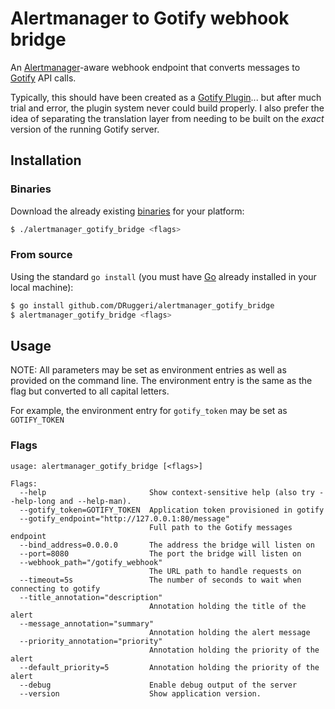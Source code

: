 # Alertmanager to Gotify webhook bridge

An [Alertmanager](https://prometheus.io/docs/alerting/latest/alertmanager/)-aware webhook endpoint that converts messages to [Gotify](https://gotify.net/) API calls.

Typically, this should have been created as a [Gotify Plugin](https://gotify.net/docs/plugin)... but after much trial and error, the plugin system never could build properly. I also prefer the idea of separating the translation layer from needing to be built on the *exact* version of the running Gotify server.

## Installation

### Binaries

Download the already existing [binaries](https://github.com/DRuggeri/alertmanager_gotify_bridge/releases) for your platform:

```bash
$ ./alertmanager_gotify_bridge <flags>
```

### From source

Using the standard `go install` (you must have [Go](https://golang.org/) already installed in your local machine):

```bash
$ go install github.com/DRuggeri/alertmanager_gotify_bridge
$ alertmanager_gotify_bridge <flags>
```

## Usage
NOTE: All parameters may be set as environment entries as well as provided on the command line. The environment entry is the same as the flag but converted to all capital letters.

For example, the environment entry for `gotify_token` may be set as `GOTIFY_TOKEN`

### Flags

```
usage: alertmanager_gotify_bridge [<flags>]

Flags:
  --help                       Show context-sensitive help (also try --help-long and --help-man).
  --gotify_token=GOTIFY_TOKEN  Application token provisioned in gotify
  --gotify_endpoint="http://127.0.0.1:80/message"
                               Full path to the Gotify messages endpoint
  --bind_address=0.0.0.0       The address the bridge will listen on
  --port=8080                  The port the bridge will listen on
  --webhook_path="/gotify_webhook"
                               The URL path to handle requests on
  --timeout=5s                 The number of seconds to wait when connecting to gotify
  --title_annotation="description"
                               Annotation holding the title of the alert
  --message_annotation="summary"
                               Annotation holding the alert message
  --priority_annotation="priority"
                               Annotation holding the priority of the alert
  --default_priority=5         Annotation holding the priority of the alert
  --debug                      Enable debug output of the server
  --version                    Show application version.
```
